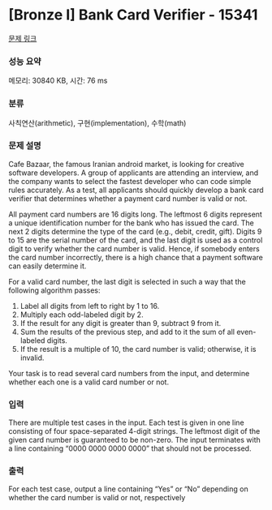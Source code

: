 # [Bronze I] Bank Card Verifier - 15341 

[문제 링크](https://www.acmicpc.net/problem/15341) 

### 성능 요약

메모리: 30840 KB, 시간: 76 ms

### 분류

사칙연산(arithmetic), 구현(implementation), 수학(math)

### 문제 설명

<p>Cafe Bazaar, the famous Iranian android market, is looking for creative software developers. A group of applicants are attending an interview, and the company wants to select the fastest developer who can code simple rules accurately. As a test, all applicants should quickly develop a bank card verifier that determines whether a payment card number is valid or not.</p>

<p>All payment card numbers are 16 digits long. The leftmost 6 digits represent a unique identification number for the bank who has issued the card. The next 2 digits determine the type of the card (e.g., debit, credit, gift). Digits 9 to 15 are the serial number of the card, and the last digit is used as a control digit to verify whether the card number is valid. Hence, if somebody enters the card number incorrectly, there is a high chance that a payment software can easily determine it.</p>

<p>For a valid card number, the last digit is selected in such a way that the following algorithm passes:</p>

<ol>
	<li>Label all digits from left to right by 1 to 16.</li>
	<li>Multiply each odd-labeled digit by 2.</li>
	<li>If the result for any digit is greater than 9, subtract 9 from it.</li>
	<li>Sum the results of the previous step, and add to it the sum of all even-labeled digits.</li>
	<li>If the result is a multiple of 10, the card number is valid; otherwise, it is invalid.</li>
</ol>

<p>Your task is to read several card numbers from the input, and determine whether each one is a valid card number or not.</p>

### 입력 

 <p>There are multiple test cases in the input. Each test is given in one line consisting of four space-separated 4-digit strings. The leftmost digit of the given card number is guaranteed to be non-zero. The input terminates with a line containing “0000 0000 0000 0000” that should not be processed.</p>

### 출력 

 <p>For each test case, output a line containing “Yes” or “No” depending on whether the card number is valid or not, respectively</p>

